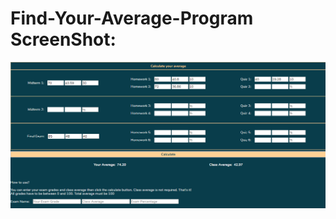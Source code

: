 # Find-Your-Average-Program ScreenShot:
![Sample](https://github.com/mustafaberat/Find-Your-Average-Program-1/blob/master/example2.PNG)
